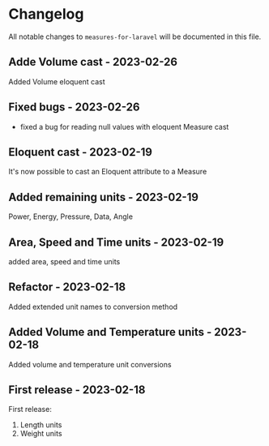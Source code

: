 # Changelog

All notable changes to `measures-for-laravel` will be documented in this file.

## Adde Volume cast - 2023-02-26

Added Volume eloquent cast

## Fixed bugs - 2023-02-26

- fixed a bug for reading null values with eloquent Measure cast

## Eloquent cast - 2023-02-19

It's now possible to cast an Eloquent attribute to a Measure

## Added remaining units - 2023-02-19

Power, Energy, Pressure, Data, Angle

## Area, Speed and Time units - 2023-02-19

added area, speed and time units

## Refactor - 2023-02-18

Added extended unit names to conversion method

## Added Volume and Temperature units - 2023-02-18

Added volume and temperature unit conversions

## First release - 2023-02-18

First release:

1. Length units
2. Weight units
